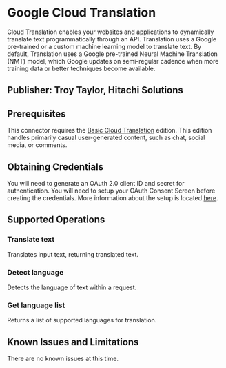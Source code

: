 # Google Cloud Translation
Cloud Translation enables your websites and applications to dynamically translate text programmatically through an API. Translation uses a Google pre-trained or a custom machine learning model to translate text. By default, Translation uses a Google pre-trained Neural Machine Translation (NMT) model, which Google updates on semi-regular cadence when more training data or better techniques become available.

## Publisher: Troy Taylor, Hitachi Solutions

## Prerequisites
This connector requires the [Basic Cloud Translation](https://cloud.google.com/translate/docs/editions) edition. This edition handles primarily casual user-generated content, such as chat, social media, or comments.

## Obtaining Credentials
You will need to generate an OAuth 2.0 client ID and secret for authentication. You will need to setup your OAuth Consent Screen before creating the credentials. More information about the setup is located [here](https://cloud.google.com/docs/authentication/end-user#creating_your_client_credentials).

## Supported Operations
### Translate text
Translates input text, returning translated text.
### Detect language
Detects the language of text within a request.
### Get language list
Returns a list of supported languages for translation.

## Known Issues and Limitations
There are no known issues at this time.
